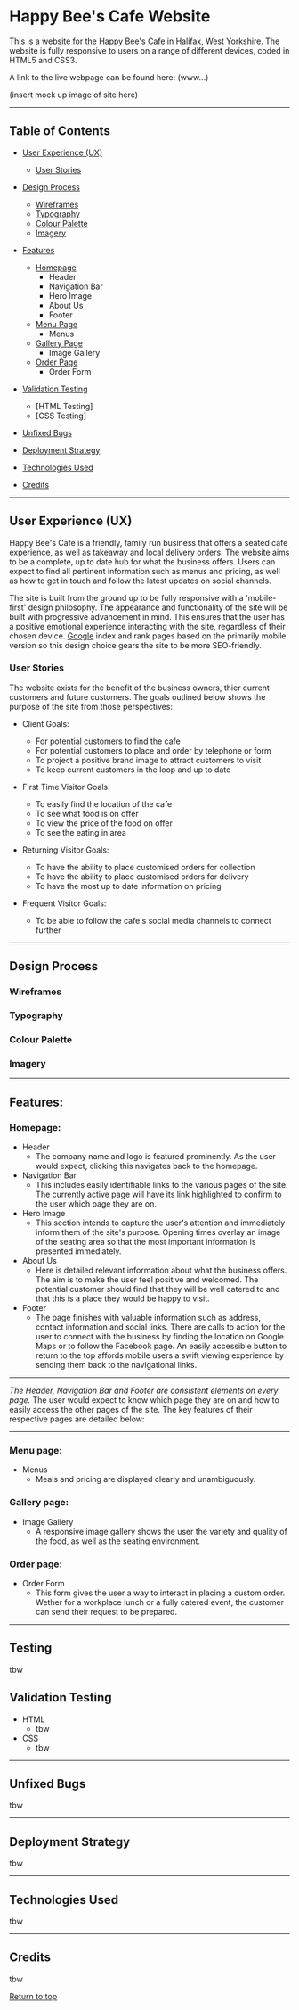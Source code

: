# Happy Bee's Cafe Website
This is a website for the Happy Bee's Cafe in Halifax, West Yorkshire. The website is fully responsive to users on a range of different devices, coded in HTML5 and CSS3. 

A link to the live webpage can be found here: (www...)

(insert mock up image of site here)

---

## Table of Contents

- [User Experience (UX)](#user-experience-ux)
  - [User Stories](#user-stories)

- [Design Process](#design-process)
  - [Wireframes](#wireframes)
  - [Typography](#typography)
  - [Colour Palette](#colour-palette)
  - [Imagery](#imagery)

- [Features](#features)
  - [Homepage](#homepage)
    - Header
    - Navigation Bar
    - Hero Image
    - About Us
    - Footer
  - [Menu Page](#menu-page)
    - Menus
  - [Gallery Page](#gallery-page)
    - Image Gallery
  - [Order Page](#order-page)
    - Order Form

- [Validation Testing](#validation-testing)
  - [HTML Testing]
  - [CSS Testing]

- [Unfixed Bugs](#unfixed-bugs)

- [Deployment Strategy](#deployment-strategy)

- [Technologies Used](#technologies-used)

- [Credits](#credits)

---

## User Experience (UX)

Happy Bee's Cafe is a friendly, family run business that offers a seated cafe experience, as well as takeaway and local delivery orders. The website aims to be a complete, up to date hub for what the business offers. Users can expect to find all pertinent information such as menus and pricing, as well as how to get in touch and follow the latest updates on social channels.

The site is built from the ground up to be fully responsive with a 'mobile-first' design philosophy. The appearance and functionality of the site will be built with progressive advancement in mind. This ensures that the user has a positive emotional experience interacting with the site, regardless of their chosen device. [Google](https://developers.google.com/search/mobile-sites/mobile-first-indexing) index and rank pages based on the primarily mobile version so this design choice gears the site to be more SEO-friendly.

### User Stories

The website exists for the benefit of the business owners, thier current customers and future customers. The goals outlined below shows the purpose of the site from those perspectives:

- Client Goals:
  - For potential customers to find the cafe
  - For potential customers to place and order by telephone or form
  - To project a positive brand image to attract customers to visit
  - To keep current customers in the loop and up to date

- First Time Visitor Goals:
  - To easily find the location of the cafe
  - To see what food is on offer
  - To view the price of the food on offer
  - To see the eating in area

- Returning Visitor Goals:
  - To have the ability to place customised orders for collection
  - To have the ability to place customised orders for delivery
  - To have the most up to date information on pricing

- Frequent Visitor Goals:
  - To be able to follow the cafe's social media channels to connect further

---

## Design Process

### Wireframes

### Typography

### Colour Palette

### Imagery

---

## Features:

### Homepage:
- Header
  - The company name and logo is featured prominently. As the user would expect, clicking this navigates back to the homepage.
- Navigation Bar
  - This includes easily identifiable links to the various pages of the site. The currently active page will have its link highlighted to confirm to the user which page they are on.
- Hero Image
  - This section intends to capture the user's attention and immediately inform them of the site's purpose. Opening times overlay an image of the seating area so that the most important information is presented immediately.
- About Us
  - Here is detailed relevant information about what the business offers. The aim is to make the user feel positive and welcomed. The potential customer should find that they will be well catered to and that this is a place they would be happy to visit.
- Footer
  - The page finishes with valuable information such as address, contact information and social links. There are calls to action for the user to connect with the business by finding the location on Google Maps or to follow the Facebook page. An easily accessible button to return to the top affords mobile users a swift viewing experience by sending them back to the navigational links.

---

*The Header, Navigation Bar and Footer are consistent elements on every page.* The user would expect to know which page they are on and how to easily access the other pages of the site. The key features of their respective pages are detailed below:

---

### Menu page:
- Menus
  - Meals and pricing are displayed clearly and unambiguously.

### Gallery page:
- Image Gallery
  - A responsive image gallery shows the user the variety and quality of the food, as well as the seating environment.

### Order page:
- Order Form
  - This form gives the user a way to interact in placing a custom order. Wether for a workplace lunch or a fully catered event, the customer can send their request to be prepared.

---

## Testing
tbw

## Validation Testing
- HTML
  - tbw
- CSS
  - tbw

---

## Unfixed Bugs
tbw

---

## Deployment Strategy
tbw

---

## Technologies Used
tbw

---

## Credits
tbw

[Return to top](#happy-bees-cafe-website)